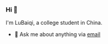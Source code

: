 ### Hi 👋

I'm LuBaiqi, a college student in China.

- 💬 Ask me about anything via <a href="mailto:ittuann@outlook.com">email</a>
